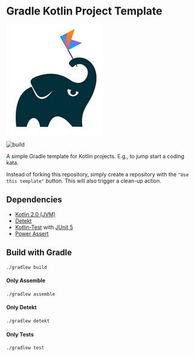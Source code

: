 # Gradle Kotlin Project Template

![alt text](gradle-kotlin-logo.jpeg "Gradle Kotlin")

![build](https://github.com/andrej-dyck/template-gradle-kotlin/actions/workflows/gradle-ci.yml/badge.svg?branch=main)

A simple Gradle template for Kotlin projects. E.g., to jump start a coding kata.

Instead of forking this repository, simply create a repository with the `"Use this template"` button. This will also trigger a clean-up action.

## Dependencies
* [Kotlin 2.0 (JVM)](https://kotlinlang.org/docs/home.html)
* [Detekt](https://detekt.github.io/detekt/)
* [Kotlin-Test](https://kotlinlang.org/docs/jvm-test-using-junit.html) with [JUnit 5](https://junit.org/junit5/docs/current/user-guide/)
* [Power Assert](https://kotlinlang.org/docs/power-assert.html)


## Build with Gradle
```
./gradlew build
```

#### Only Assemble
```
./gradlew assemble
```
#### Only Detekt
```
./gradlew detekt
```
#### Only Tests
```
./gradlew test
```
